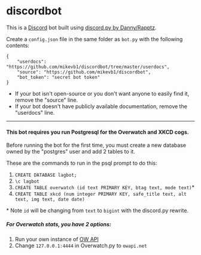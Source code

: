 # discordbot

This is a [Discord](https://discordapp.com) bot built using [discord.py by Danny/Rapptz](https://github.com/rapptz/discord.py).

Create a `config.json` file in the same folder as `bot.py` with the following contents:

```
{
    "userdocs": "https://github.com/mikevb1/discordbot/tree/master/userdocs",
    "source": "https://github.com/mikevb1/discordbot",
    "bot_token": "secret bot token"
}
```

* If your bot isn't open-source or you don't want anyone to easily find it, remove the "source" line.
* If your bot doesn't have publicly available documentation, remove the "userdocs" line.

---

#### This bot requires you run Postgresql for the Overwatch and XKCD cogs.

Before running the bot for the first time, you must create a new database owned by the "postgres" user and add 2 tables to it.

These are the commands to run in the psql prompt to do this:

1. `CREATE DATABASE lagbot;`
2. `\c lagbot`
3. `CREATE TABLE overwatch (id text PRIMARY KEY, btag text, mode text)`\*
4. `CREATE TABLE xkcd (num integer PRIMARY KEY, safe_title text, alt text, img text, date date)`

\* Note `id` will be changing from `text` to `bigint` with the discord.py rewrite.

##### For Overwatch stats, you have 2 options:

1. Run your own instance of [OW API](https://github.com/sundwarf/owapi)
2. Change `127.0.0.1:4444` in Overwatch.py to `owapi.net`

